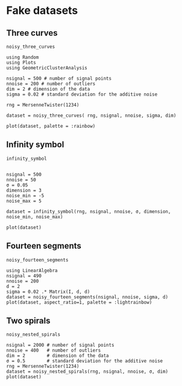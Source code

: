# Fake datasets

## Three curves

```@docs
noisy_three_curves
```

```@example fake
using Random
using Plots
using GeometricClusterAnalysis

nsignal = 500 # number of signal points
nnoise = 200 # number of outliers
dim = 2 # dimension of the data
sigma = 0.02 # standard deviation for the additive noise

rng = MersenneTwister(1234)

dataset = noisy_three_curves( rng, nsignal, nnoise, sigma, dim)

plot(dataset, palette = :rainbow)
```

## Infinity symbol

```@docs
infinity_symbol
```

```@example fake

nsignal = 500 
nnoise = 50
σ = 0.05
dimension = 3
noise_min = -5
noise_max = 5

dataset = infinity_symbol(rng, nsignal, nnoise, σ, dimension, noise_min, noise_max)

plot(dataset)
```

## Fourteen segments

```@docs
noisy_fourteen_segments
```

```@example fake
using LinearAlgebra
nsignal = 490 
nnoise = 200 
d = 2
sigma = 0.02 .* Matrix(I, d, d)
dataset = noisy_fourteen_segments(nsignal, nnoise, sigma, d)
plot(dataset, aspect_ratio=1, palette = :lightrainbow)
```

## Two spirals

```@docs
noisy_nested_spirals
```

```@example fake
nsignal = 2000 # number of signal points
nnoise = 400   # number of outliers
dim = 2        # dimension of the data
σ = 0.5        # standard deviation for the additive noise
rng = MersenneTwister(1234)
dataset = noisy_nested_spirals(rng, nsignal, nnoise, σ, dim)
plot(dataset)
```

